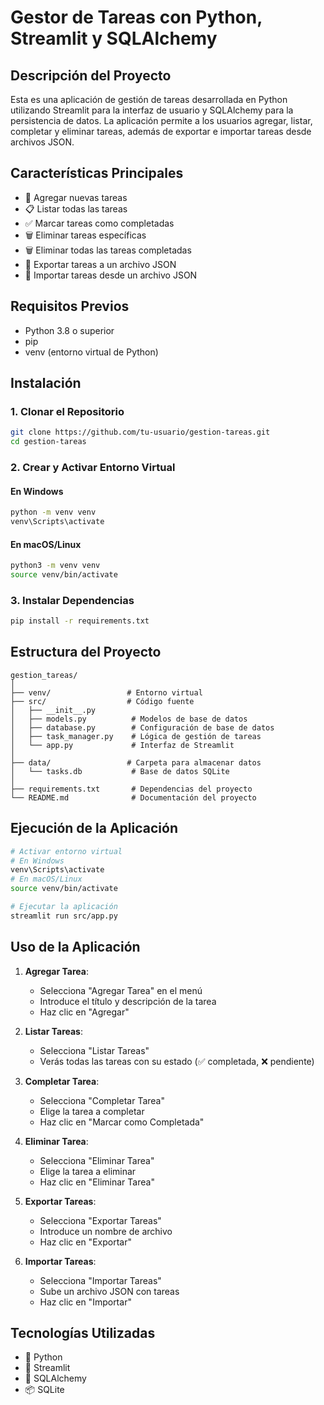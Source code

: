 # Gestor de Tareas con Python, Streamlit y SQLAlchemy

## Descripción del Proyecto

Esta es una aplicación de gestión de tareas desarrollada en Python utilizando Streamlit para la interfaz de usuario y SQLAlchemy para la persistencia de datos. La aplicación permite a los usuarios agregar, listar, completar y eliminar tareas, además de exportar e importar tareas desde archivos JSON.

## Características Principales

- 📝 Agregar nuevas tareas
- 📋 Listar todas las tareas
- ✅ Marcar tareas como completadas
- 🗑️ Eliminar tareas específicas
- 🗑️ Eliminar todas las tareas completadas
- 💾 Exportar tareas a un archivo JSON
- 📂 Importar tareas desde un archivo JSON

## Requisitos Previos

- Python 3.8 o superior
- pip
- venv (entorno virtual de Python)

## Instalación

### 1. Clonar el Repositorio

```bash
git clone https://github.com/tu-usuario/gestion-tareas.git
cd gestion-tareas
```

### 2. Crear y Activar Entorno Virtual

#### En Windows
```bash
python -m venv venv
venv\Scripts\activate
```

#### En macOS/Linux
```bash
python3 -m venv venv
source venv/bin/activate
```

### 3. Instalar Dependencias

```bash
pip install -r requirements.txt
```

## Estructura del Proyecto

```
gestion_tareas/
│
├── venv/                 # Entorno virtual
├── src/                  # Código fuente
│   ├── __init__.py
│   ├── models.py          # Modelos de base de datos
│   ├── database.py        # Configuración de base de datos
│   ├── task_manager.py    # Lógica de gestión de tareas
│   └── app.py             # Interfaz de Streamlit
│
├── data/                 # Carpeta para almacenar datos
│   └── tasks.db           # Base de datos SQLite
│
├── requirements.txt       # Dependencias del proyecto
└── README.md              # Documentación del proyecto
```

## Ejecución de la Aplicación

```bash
# Activar entorno virtual
# En Windows
venv\Scripts\activate
# En macOS/Linux
source venv/bin/activate

# Ejecutar la aplicación
streamlit run src/app.py
```

## Uso de la Aplicación

1. **Agregar Tarea**: 
   - Selecciona "Agregar Tarea" en el menú
   - Introduce el título y descripción de la tarea
   - Haz clic en "Agregar"

2. **Listar Tareas**:
   - Selecciona "Listar Tareas"
   - Verás todas las tareas con su estado (✅ completada, ❌ pendiente)

3. **Completar Tarea**:
   - Selecciona "Completar Tarea"
   - Elige la tarea a completar
   - Haz clic en "Marcar como Completada"

4. **Eliminar Tarea**:
   - Selecciona "Eliminar Tarea"
   - Elige la tarea a eliminar
   - Haz clic en "Eliminar Tarea"

5. **Exportar Tareas**:
   - Selecciona "Exportar Tareas"
   - Introduce un nombre de archivo
   - Haz clic en "Exportar"

6. **Importar Tareas**:
   - Selecciona "Importar Tareas"
   - Sube un archivo JSON con tareas
   - Haz clic en "Importar"

## Tecnologías Utilizadas

- 🐍 Python
- 🌊 Streamlit
- 💾 SQLAlchemy
- 📦 SQLite

